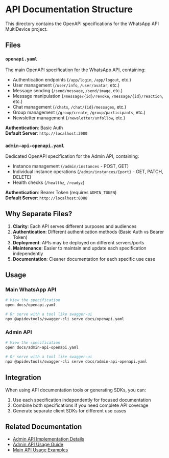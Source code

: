 # API Documentation Structure

This directory contains the OpenAPI specifications for the WhatsApp API MultiDevice project.

## Files

### `openapi.yaml`
The main OpenAPI specification for the WhatsApp API, containing:
- Authentication endpoints (`/app/login`, `/app/logout`, etc.)
- User management (`/user/info`, `/user/avatar`, etc.)
- Message sending (`/send/message`, `/send/image`, etc.)
- Message manipulation (`/message/{id}/revoke`, `/message/{id}/reaction`, etc.)
- Chat management (`/chats`, `/chat/{id}/messages`, etc.)
- Group management (`/group/create`, `/group/participants`, etc.)
- Newsletter management (`/newsletter/unfollow`, etc.)

**Authentication**: Basic Auth  
**Default Server**: `http://localhost:3000`

### `admin-api-openapi.yaml`
Dedicated OpenAPI specification for the Admin API, containing:
- Instance management (`/admin/instances` - POST, GET)
- Individual instance operations (`/admin/instances/{port}` - GET, PATCH, DELETE)
- Health checks (`/healthz`, `/readyz`)

**Authentication**: Bearer Token (requires `ADMIN_TOKEN`)  
**Default Server**: `http://localhost:8088`

## Why Separate Files?

1. **Clarity**: Each API serves different purposes and audiences
2. **Authentication**: Different authentication methods (Basic Auth vs Bearer Token)
3. **Deployment**: APIs may be deployed on different servers/ports
4. **Maintenance**: Easier to maintain and update each specification independently
5. **Documentation**: Cleaner documentation for each specific use case

## Usage

### Main WhatsApp API
```bash
# View the specification
open docs/openapi.yaml

# Or serve with a tool like swagger-ui
npx @apidevtools/swagger-cli serve docs/openapi.yaml
```

### Admin API
```bash
# View the specification
open docs/admin-api-openapi.yaml

# Or serve with a tool like swagger-ui
npx @apidevtools/swagger-cli serve docs/admin-api-openapi.yaml
```

## Integration

When using API documentation tools or generating SDKs, you can:

1. Use each specification independently for focused documentation
2. Combine both specifications if you need complete API coverage
3. Generate separate client SDKs for different use cases

## Related Documentation

- [Admin API Implementation Details](features/ADR-001/IMPLEMENTATION_SUMMARY.md)
- [Admin API Usage Guide](admin-api.md)
- [Main API Usage Examples](../gallery/)
